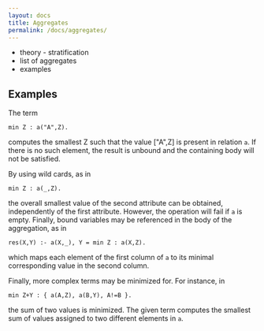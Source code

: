 ```yaml
---
layout: docs
title: Aggregates
permalink: /docs/aggregates/
---
```

* theory - stratification
* list of aggregates
* examples

## Examples

The term 
```
min Z : a("A",Z).
```
computes the smallest Z such that the value ["A",Z] is present in relation `a`. If there is no such element, the result is unbound and the containing body will not be satisfied.

By using wild cards, as in
```
min Z : a(_,Z).
```
the overall smallest value of the second attribute can be obtained, independently of the first attribute. However, the operation will fail if `a` is empty. Finally, bound variables may be referenced in the body of the aggregation, as in
```
res(X,Y) :- a(X,_), Y = min Z : a(X,Z).
```
which maps each element of the first column of `a` to its minimal corresponding value in the second column.

Finally, more complex terms may be minimized for. For instance, in
```
min Z+Y : { a(A,Z), a(B,Y), A!=B }.
```
the sum of two values is minimized. The given term computes the smallest sum of values assigned to two different elements in `a`.
